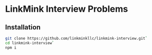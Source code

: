 # LinkMink Interview Problems

## Installation

``` bash
git clone https://github.com/linkminkllc/linkmink-interview.git`
cd linkmink-interview`
npm i
```
